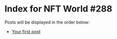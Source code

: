 # Index for NFT World #288
Posts will be displayed in the order below:

- [Your first post](./001-first.md)

